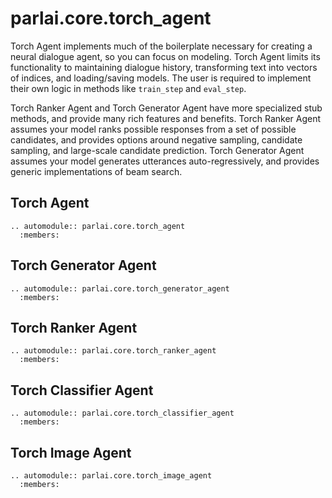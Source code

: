 # parlai.core.torch_agent

Torch Agent implements much of the boilerplate necessary for creating
a neural dialogue agent, so you can focus on modeling. Torch Agent limits its
functionality to maintaining dialogue history, transforming text into vectors of
indices, and loading/saving models. The user is required to implement their own
logic in methods like `train_step` and `eval_step`.

Torch Ranker Agent and Torch Generator Agent have more specialized stub
methods, and provide many rich features and benefits. Torch Ranker Agent
assumes your model ranks possible responses from a set of possible candidates,
and provides options around negative sampling, candidate sampling, and
large-scale candidate prediction. Torch Generator Agent assumes your model
generates utterances auto-regressively, and provides generic implementations of
beam search.

## Torch Agent
```{eval-rst}
.. automodule:: parlai.core.torch_agent
  :members:
```

## Torch Generator Agent
```{eval-rst}
.. automodule:: parlai.core.torch_generator_agent
  :members:
```


## Torch Ranker Agent
```{eval-rst}
.. automodule:: parlai.core.torch_ranker_agent
  :members:
```

## Torch Classifier Agent
```{eval-rst}
.. automodule:: parlai.core.torch_classifier_agent
  :members:
```


## Torch Image Agent
```{eval-rst}
.. automodule:: parlai.core.torch_image_agent
  :members:
```
